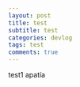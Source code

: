 ```yaml
---
layout: post
title: test
subtitle: test
categories: devlog
tags: test
comments: true
---
```


test1
apatía